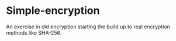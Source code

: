 # Simple-encryption
An exercise in old encryption starting the build up to real encryption methods like SHA-256.
